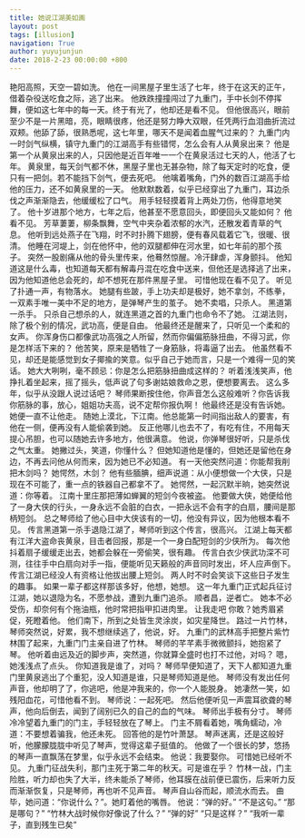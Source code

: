 ```yaml
---
title: 她说江湖美如画
layout: post
tags: [illusion]
navigation: True
author: yuyujunjun
date: 2018-2-23 00:00:00 +800
---
```


艳阳高照，天空一碧如洗。
他在一间黑屋子里生活了七年，终于在这天的正午，借着杂役送吃食之际，逃了出来。
他跌跌撞撞闯过了九重门，手中长剑不停挥舞，便如这七年中的每一天。终于有光了，他却还是看不见。
但他很高兴，眼前至少不是一片黑暗，亮，眼睛很疼，他还是努力睁大双眼，任凭两行血泪曲折流过双颊。他舔了舔，很熟悉呢，这七年里，哪天不是闻着血腥气过来的？
九重门内一时剑气纵横，镇守九重门的江湖高手有些错愕，怎么会有人从黄泉出来？
他是第一个从黄泉出来的人，只因他是近百年唯一一个在黄泉活过七天的人，他活了七年。
黄泉里，每天剑气都不休，黑屋子里也无甚杂物，除了每天定时的吃食，便只有一把剑。若不能挡下剑气，便去死吧。
他噙着嘴角，门外的数百江湖高手给他的压力，还不如黄泉里的一天。
他默默数着，似乎已经穿出了九重门，耳边杀伐之声渐渐隐去，他缓缓松了口气。
用手轻轻摸着背上两处刀伤，他得意地笑了。
他十岁进那个地方，七年之后，他甚至不愿意回头，即便回头又能如何？
他看不见。
芳草萋萋，柳条飘舞，空气中夹杂着浓郁的水汽，还散发着青草的气息。
他听到远处燕子在飞翔，时不时扑腾下翅膀，便有春风载着它飞，很暖、很清。
他睡在河堤上，剑在他怀中，他的双腿都伸在河水里，如七年前的那个孩子。
突然一股剧痛从他的骨头里传来，他蓦然惊醒。冷汗肆虐，浑身颤抖。
他知道这是什么毒，也知道每天都有解毒丹混在吃食中送来，但他还是选择逃了出来，因为他知道他总会死的，却不想死在那件黑屋子里。
可惜他现在看不见了。
听见了扑通一声，有物落水。
她腿有些跛，手上功夫却是极好，她不拿剑，不练拳，一双素手唯一美中不足的地方，是弹琴产生的茧子。
她不卖唱，只杀人。
黑道第一杀手。
只杀自己想杀的人，就连黑道之首的九重门也命令不了她。
江湖法则，除了极个别的情况，武功高，便是自由。
他最终还是醒来了，只听见一个柔和的女声。
你浑身伤口都像武功高强之人所留，然而你偏偏筋脉扭曲，不得习武，你是怎样活下来的？
他苦笑，原来是牺牲了一身筋脉，将毒逼了出去。
他虽然看不见，却还是能感觉到女子揶揄的笑意。似乎自己于她而言，只是一个难得一见的笑话。
她大大咧咧，毫不顾忌：你是怎么把筋脉扭曲成这样的？
听着浅浅笑声，他挣扎着坐起来，摇了摇头，低声说了句多谢姑娘救命之恩，便想要离去。
这么多年，似乎从没跟人说过话吧？
琴师果断按住他，你声音怎么这般难听？你告诉我你筋脉的事，放心，姐姐功夫高，说不定帮你报仇啊！
他最终还是没有告诉她。
她便一直不让他走。
随她上漠北，下江南。他总能第一时间指出敌人的要害，有他在一侧，便再没有人能偷袭到她。
反正他哪儿也去不了，有吃有住，不用每天提心吊胆，也可以随她去许多地方，他很满意。
他说，你弹琴很好听，只是杀伐之气太重。
她撇过头，笑道，你懂什么？
但她知道他是懂的，但她还是留他在身边，不再去问他从何而来，因为她已不必知道。
有一天他突然问道：你能帮我削把木剑吗？
她愕然，木剑？
他有些腼腆，细声说道：从小便想做一个大侠，只是现在不可能了，重一点的铁器自己都拿不了。
她愕然，一起沉默半晌，她突然说道：你等着。
江南十里庄那把薄如蝉翼的短剑今夜被盗。
他要做大侠，她便给他了一身大侠的行头，一身永远不会脏的白衣，一把永远不会有字的白扇，腰间是那柄短剑。
总之琴师给了他心目中大侠该有的一切，他没有异议，因为他根本看不见。
传言黑道第一杀手退隐江湖了，琴师听到这个传言，很高兴。
江湖上每天都有江洋大盗命丧黄泉，目击者回报，那是一个一身白配短剑的少侠所为。
每次他抖着扇子缓缓走出去，她都会躲在一旁偷笑，很有趣。
传言白衣少侠武功深不可测，往往手中白扇向对手一指，便能听见天籁般的声音同时发出，坏人应声倒下。
传言江湖已经没人有资格让他拔出腰上短剑。
两人时不时会笑谈下这些日子发生的趣事。
如果一辈子都这样那该多好，他想，她想。
这一年九重门正式起兵征讨江湖，她以退隐为名，不愿参战，遭到九重门追杀。
顺者昌，逆者亡。
她本不必受伤，却奈何有个拖油瓶，他时常把指甲扣进肉里。
让我走吧
你敢？她秀眉紧促，死瞪着他。
他们南下，所到之处皆生灵涂炭，如灾星降世。
路过一片竹林，琴师突然说，好累，我不想继续逃了，他说，好。
九重门的武林高手把整片紫竹林围了起来，九重门门主亲自进了竹林。
琴师的芊芊素手微微颤抖，她抱紧了琴。
他听着由远及近的脚步声，突然道，你就算全盛时也打不过他，对吗？
嗯，她浅浅点了点头。
你知道我是谁了，对吗？
琴师早便知道了，天下人都知道九重门里黄泉逃出了个重犯，没人知道是谁，只是琴师知道是他。
琴师没有发出任何声音，他却明了了，你逃吧，他是冲我来的，你一个人能脱身。
她凄然一笑，如残阳血花，可惜他看不到。
琴师说：一起死吧。
然后他便听见一声震耳欲聋的琴声，他向后倒去，闻到了阔别已久的自己的血的气味。
琴师出手极有分寸。
琴师冷冷望着九重门的门主，手轻轻放在了琴上。
门主不屑看着她，嘴角蠕动，冷道：不要想着骗我，他还未死。
回答他的是竹叶萧瑟。
琴声迷离，还是这般好听，他朦朦胧胧中听见了琴声，觉得这辈子挺值的。
他做了一个很长的梦，悠扬的琴声一直飘荡在梦里，似乎永远不会结束。
他说：我要娶你。
可惜她已经听不见。
九重门征战失利，那门主死于第二年的秋天。可是谁在乎？
竹林一战，门主险胜，听力却也失了大半，终未能杀了琴师，他耳膜在战前便已震伤，后来听力反而渐渐恢复，只是琴师，再也听不见声音。
琴声自山谷而起，顺流水而去。
曲毕，她问道：“你说什么？”。她盯着他的嘴唇。
他说：“弹的好。”
“不是这句。”
“那是哪句？”
“竹林大战时候你好像说了什么？”
“弹的好”
“只是这样？”
“我听一辈子，直到残生已矣”